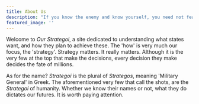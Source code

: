 ```yaml
---
title: About Us
description: "If you know the enemy and know yourself, you need not fear the result of a hundred battles. If you know yourself but not the enemy, for every victory gained you will also suffer a defeat. If you know neither the enemy nor yourself, you will succumb in every battle. —Sun Tzu"
featured_image: ''
---
```


Welcome to *Our Strategoi*, a site dedicated to understanding what states want, and how they plan to achieve these. The 'how' is very much our focus, the 'strategy'. Strategy matters. It really matters. Although it is the very few at the top that make the decisions, every decision they make decides the fate of millions. 

As for the name? *Strategoi* is the plural of *Strategos*, meaning 'Military General' in Greek. The aforementioned very few that call the shots, are the *Strategoi* of humanity. Whether we know their names or not, what they do dictates our futures. It is worth paying attention.